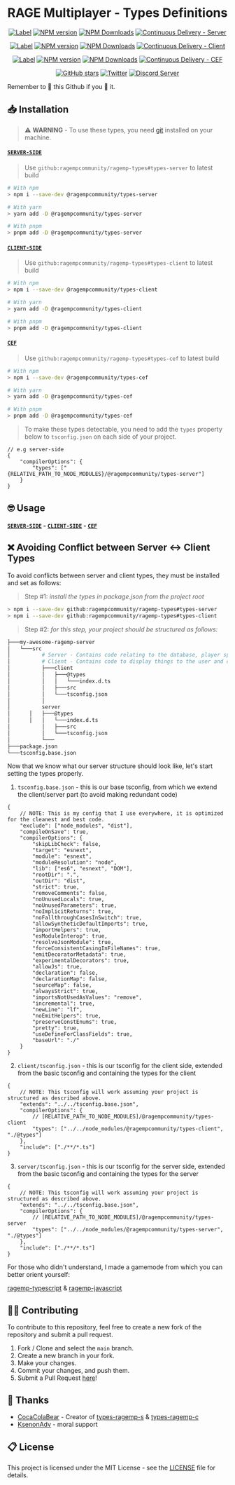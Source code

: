<h1 align="center">RAGE Multiplayer - Types Definitions</h1>

<p align="center">
	<a href="https://www.npmjs.com/package/@ragempcommunity/types-server" target="__blank"><img src="https://img.shields.io/static/v1?message=Server&label=&color=50504f" alt="Label"></a>
    <a href="https://www.npmjs.com/package/@ragempcommunity/types-server" target="__blank"><img src="https://img.shields.io/npm/v/@ragempcommunity/types-server?color=efc75a&label=" alt="NPM version"></a>
    <a href="https://www.npmjs.com/package/@ragempcommunity/types-server" target="__blank"><img alt="NPM Downloads" src="https://img.shields.io/npm/dm/@ragempcommunity/types-server?color=50a36f&label="></a>
    <a href="https://github.com/ragempcommunity/ragemp-types/actions/workflows/cd-server.yml" target="__blank"><img alt="Continuous Delivery - Server" src="https://img.shields.io/github/workflow/status/ragempcommunity/ragemp-types/Continuous%20Delivery%20-%20Server"></a>
</p>

<p align="center">
	<a href="https://www.npmjs.com/package/@ragempcommunity/types-client" target="__blank"><img src="https://img.shields.io/static/v1?message=Client&label=&color=50504f" alt="Label"></a>
	<a href="https://www.npmjs.com/package/@ragempcommunity/types-client" target="__blank"><img src="https://img.shields.io/npm/v/@ragempcommunity/types-client?color=efc75a&label=" alt="NPM version"></a>
	<a href="https://www.npmjs.com/package/@ragempcommunity/types-client" target="__blank"><img alt="NPM Downloads" src="https://img.shields.io/npm/dm/@ragempcommunity/types-client?color=50a36f&label="></a>
	<a href="https://github.com/ragempcommunity/ragemp-types/actions/workflows/cd-client.yml" target="__blank"><img alt="Continuous Delivery - Client" src="https://img.shields.io/github/workflow/status/ragempcommunity/ragemp-types/Continuous%20Delivery%20-%20Client"></a>
</p>

<p align="center">
	<a href="https://www.npmjs.com/package/@ragempcommunity/types-cef" target="__blank"><img src="https://img.shields.io/static/v1?message=CEF&label=&color=50504f" alt="Label"></a>
	<a href="https://www.npmjs.com/package/@ragempcommunity/types-cef" target="__blank"><img src="https://img.shields.io/npm/v/@ragempcommunity/types-cef?color=efc75a&label=" alt="NPM version"></a>
	<a href="https://www.npmjs.com/package/@ragempcommunity/types-cef" target="__blank"><img alt="NPM Downloads" src="https://img.shields.io/npm/dm/@ragempcommunity/types-cef?color=50a36f&label="></a>
	<a href="https://github.com/ragempcommunity/ragemp-types/actions/workflows/cd-cef.yml" target="__blank"><img alt="Continuous Delivery - CEF" src="https://img.shields.io/github/workflow/status/ragempcommunity/ragemp-types/Continuous%20Delivery%20-%20Cef"></a>
</p>

<p align="center">
	<a href="https://github.com/ragempcommunity/ragemp-types" target="__blank"><img alt="GitHub stars" src="https://img.shields.io/github/stars/ragempcommunity/ragemp-types"></a>
	<a href="https://twitter.com/ragemultiplayer" target="__blank"><img alt="Twitter" src="https://img.shields.io/twitter/follow/ragemultiplayer.svg?maxAge=86400"></a>
	<a href="https://discord.com/invite/tChBaeu" target="__blank"><img alt="Discord Server" src="https://img.shields.io/discord/183979885788659713?logo=discord"></a>
</p>

Remember to 🌟 this Github if you 💖 it.

## 📥 Installation

> ⚠️ **WARNING** - To use these types, you need [git](https://git-scm.com/) installed on your machine.

#### [`SERVER-SIDE`](https://github.com/ragempcommunity/ragemp-types/tree/main/packages/server)

> Use `github:ragempcommunity/ragemp-types#types-server` to latest build

```bash
# With npm
> npm i --save-dev @ragempcommunity/types-server

# With yarn
> yarn add -D @ragempcommunity/types-server

# With pnpm
> pnpm add -D @ragempcommunity/types-server
```

#### [`CLIENT-SIDE`](https://github.com/ragempcommunity/ragemp-types/tree/main/packages/client)

> Use `github:ragempcommunity/ragemp-types#types-client` to latest build

```sh
# With npm
> npm i --save-dev @ragempcommunity/types-client

# With yarn
> yarn add -D @ragempcommunity/types-client

# With pnpm
> pnpm add -D @ragempcommunity/types-client
```

#### [`CEF`](https://github.com/ragempcommunity/ragemp-types/tree/main/packages/cef)

> Use `github:ragempcommunity/ragemp-types#types-cef` to latest build

```bash
# With npm
> npm i --save-dev @ragempcommunity/types-cef

# With yarn
> yarn add -D @ragempcommunity/types-cef

# With pnpm
> pnpm add -D @ragempcommunity/types-cef
```

> To make these types detectable, you need to add the `types` property below to `tsconfig.json` on each side of your project.

```jsonc
// e.g server-side
{
	"compilerOptions": {
		"types": ["{RELATIVE_PATH_TO_NODE_MODULES}/@ragempcommunity/types-server"]
	}
}
```

## 🤓 Usage

#### [`SERVER-SIDE`](https://github.com/ragempcommunity/ragemp-types/tree/main/packages/server) - [`CLIENT-SIDE`](https://github.com/ragempcommunity/ragemp-types/tree/main/packages/client) - [`CEF`](https://github.com/ragempcommunity/ragemp-types/tree/main/packages/cef)

## ❌ Avoiding Conflict between Server <-> Client Types

To avoid conflicts between server and client types, they must be installed and set as follows:

> Step #1: _install the types in package.json from the project root_

```sh
> npm i --save-dev github:ragempcommunity/ragemp-types#types-server
> npm i --save-dev github:ragempcommunity/ragemp-types#types-client
```

> Step #2: _for this step, your project should be structured as follows:_

```sh
├───my-awesome-ragemp-server
│   └───src
│    	   # Server - Contains code relating to the database, player spawning, etc.
│    	   # Client - Contains code to display things to the user and do things to them.
│     	   ├───client
│          │   ├───@types
│          │   │   └───index.d.ts
│          │   ├───src
│          │   └───tsconfig.json
│          │
│     	   server
│	   │   ├───@types
│ 	   │   │   └───index.d.ts
│          │   ├───src
│          │   └───tsconfig.json
│          └───
├───package.json
└───tsconfig.base.json
```

Now that we know what our server structure should look like, let's start setting the types properly.

1. `tsconfig.base.json` - this is our base tsconfig, from which we extend the client/server part (to avoid making redundant code)

```jsonc
{
	// NOTE: This is my config that I use everywhere, it is optimized for the cleanest and best code.
	"exclude": ["node_modules", "dist"],
	"compileOnSave": true,
	"compilerOptions": {
		"skipLibCheck": false,
		"target": "esnext",
		"module": "esnext",
		"moduleResolution": "node",
		"lib": ["es6", "esnext", "DOM"],
		"rootDir": ".",
		"outDir": "dist",
		"strict": true,
		"removeComments": false,
		"noUnusedLocals": true,
		"noUnusedParameters": true,
		"noImplicitReturns": true,
		"noFallthroughCasesInSwitch": true,
		"allowSyntheticDefaultImports": true,
		"importHelpers": true,
		"esModuleInterop": true,
		"resolveJsonModule": true,
		"forceConsistentCasingInFileNames": true,
		"emitDecoratorMetadata": true,
		"experimentalDecorators": true,
		"allowJs": true,
		"declaration": false,
		"declarationMap": false,
		"sourceMap": false,
		"alwaysStrict": true,
		"importsNotUsedAsValues": "remove",
		"incremental": true,
		"newLine": "lf",
		"noEmitHelpers": true,
		"preserveConstEnums": true,
		"pretty": true,
		"useDefineForClassFields": true,
		"baseUrl": "./"
	}
}
```

2. `client/tsconfig.json` - this is our tsconfig for the client side, extended from the basic tsconfig and containing the types for the client

```jsonc
{
	// NOTE: This tsconfig will work assuming your project is structured as described above.
	"extends": "../../tsconfig.base.json",
	"compilerOptions": {
		// [RELATIVE_PATH_TO_NODE_MODULES]/@ragempcommunity/types-client
		"types": ["../../node_modules/@ragempcommunity/types-client", "./@types"]
	},
	"include": ["./**/*.ts"]
}
```

3. `server/tsconfig.json` - this is our tsconfig for the server side, extended from the basic tsconfig and containing the types for the server

```jsonc
{
	// NOTE: This tsconfig will work assuming your project is structured as described above.
	"extends": "../../tsconfig.base.json",
	"compilerOptions": {
		// [RELATIVE_PATH_TO_NODE_MODULES]/@ragempcommunity/types-server
		"types": ["../../node_modules/@ragempcommunity/types-server", "./@types"]
	},
	"include": ["./**/*.ts"]
}
```

For those who didn't understand, I made a gamemode from which you can better orient yourself:

[ragemp-typescript](https://github.com/ragempcommunity/ragemp-typescript) & [ragemp-javascript](https://github.com/LeonardSSH/ragemp-javascript)

## 👨‍💻 Contributing

To contribute to this repository, feel free to create a new fork of the repository and submit a pull request.

1. Fork / Clone and select the `main` branch.
2. Create a new branch in your fork.
3. Make your changes.
4. Commit your changes, and push them.
5. Submit a Pull Request [here](https://github.com/ragempcommunity/ragemp-types/pulls)!

## 🎉 Thanks

-   [CocaColaBear](https://github.com/CocaColaBear/) - Creator of [types-ragemp-s](https://github.com/CocaColaBear/types-ragemp-s) & [types-ragemp-c](https://github.com/CocaColaBear/types-ragemp-c)
-   [KsenonAdv](https://github.com/ksenonadv) - moral support

## 📋 License

This project is licensed under the MIT License - see the [LICENSE](LICENSE) file for details.
